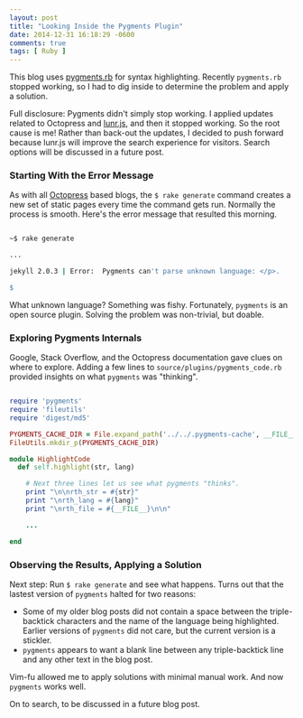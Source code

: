 ```yaml
---
layout: post
title: "Looking Inside the Pygments Plugin"
date: 2014-12-31 16:18:29 -0600
comments: true
tags: [ Ruby ]
---
```

This blog uses [pygments.rb](https://rubygems.org/gems/pygments.rb) for syntax highlighting. Recently `pygments.rb` stopped working, so I had to dig inside to determine the problem and apply a solution.

Full disclosure: Pygments didn't simply stop working. I applied updates related to Octopress and [lunr.js](/blog/2016/01/04/how-to-make-lunrjs-jekyll-work-together/), and then it stopped working. So the root cause is me! Rather than back-out the updates, I decided to push forward because lunr.js will improve the search experience for visitors. Search options will be discussed in a future post.

<!--more-->

### Starting With the Error Message

As with all [Octopress](http://octopress.org/) based blogs, the `$ rake generate` command creates a new set of static pages every time the command gets run. Normally the process is smooth. Here's the error message that resulted this morning.

~~~ bash

~$ rake generate

...

jekyll 2.0.3 | Error:  Pygments can't parse unknown language: </p>.

$ 

~~~

What unknown language? Something was fishy. Fortunately, `pygments` is an open source plugin. Solving the problem was non-trivial, but doable.

### Exploring Pygments Internals

Google, Stack Overflow, and the Octopress documentation gave clues on where to explore. Adding a few lines to `source/plugins/pygments_code.rb` provided insights on what `pygments` was "thinking".

~~~ ruby

require 'pygments'
require 'fileutils'
require 'digest/md5'

PYGMENTS_CACHE_DIR = File.expand_path('../../.pygments-cache', __FILE__)
FileUtils.mkdir_p(PYGMENTS_CACHE_DIR)

module HighlightCode
  def self.highlight(str, lang)

    # Next three lines let us see what pygments "thinks".
    print "\n\nrth_str = #{str}"
    print "\nrth_lang = #{lang}"
    print "\nrth_file = #{__FILE__}\n\n"

    ...

end

~~~

### Observing the Results, Applying a Solution

Next step: Run `$ rake generate` and see what happens. Turns out that the lastest version of `pygments` halted for two reasons:

* Some of my older blog posts did not contain a space between the triple-backtick characters and the name of the language being highlighted. Earlier versions of `pygments` did not care, but the current version is a stickler.
* `pygments` appears to want a blank line between any triple-backtick line and any other text in the blog post.

Vim-fu allowed me to apply solutions with minimal manual work. And now `pygments` works well.

On to search, to be discussed in a future blog post.

